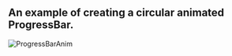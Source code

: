 ## An example of creating a circular animated ProgressBar.

![ProgressBarAnim](https://github.com/user-attachments/assets/dbbb6508-626b-4d9e-b26b-221e31bdab7e)
